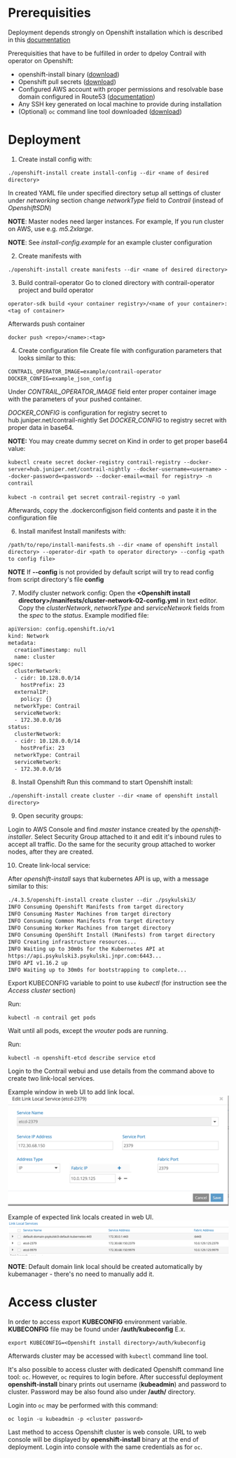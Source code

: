 # Prerequisities
Deployment depends strongly on Openshift installation which is described in this [documentation](https://docs.openshift.com/container-platform/4.1/installing/installing_aws/installing-aws-customizations.html)

Prerequisities that have to be fulfilled in order to dpeloy Contrail with operator on Openshift:
* openshift-install binary ([download](https://cloud.redhat.com/openshift/install))
* Openshift pull secrets ([download](https://cloud.redhat.com/openshift/install/pull-secret))
* Configured AWS account with proper permissions and resolvable base domain configured in Route53 ([documentation](https://docs.openshift.com/container-platform/4.3/installing/installing_aws/installing-aws-account.html#installing-aws-account))
* Any SSH key generated on local machine to provide during installation
* (Optional) `oc` command line tool downloaded ([download](https://cloud.redhat.com/openshift/install))

# Deployment

1. Create install config with:
```
./openshift-install create install-config --dir <name of desired directory>
```
In created YAML file under specified directory setup all settings of cluster
under *networking* section change *networkType* field to *Contrail* (instead of *OpenshiftSDN*)

**NOTE**: Master nodes need larger instances.
For example, If you run cluster on AWS, use e.g. *m5.2xlarge*.

**NOTE**: See *install-config.example* for an example cluster configuration

2. Create manifests with
```
./openshift-install create manifests --dir <name of desired directory>
```

3. Build contrail-operator
Go to cloned directory with contrail-operator project and build operator
```
operator-sdk build <your container registry>/<name of your container>:<tag of container>
```
Afterwards push container
```
docker push <repo>/<name>:<tag>
```

4. Create configuration file
Create file with configuration parameters that looks similar to this:
```
CONTRAIL_OPERATOR_IMAGE=example/contrail-operator
DOCKER_CONFIG=example_json_config
```
Under *CONTRAIL_OPERATOR_IMAGE* field enter proper container image with the parameters of your pushed container.

*DOCKER_CONFIG* is configuration for registry secret to hub.juniper.net/contrail-nightly
Set *DOCKER_CONFIG* to registry secret with proper data in base64.

**NOTE:** You may create dummy secret on Kind in order to get proper base64 value:
```
kubectl create secret docker-registry contrail-registry --docker-server=hub.juniper.net/contrail-nightly --docker-username=<username> --docker-password=<password> --docker-email=<mail for registry> -n contrail

kubect -n contrail get secret contrail-registry -o yaml
```
Afterwards, copy the .dockerconfigjson field contents and paste it in the configuration file

6. Install manifest
Install manifests with:
```
/path/to/repo/install-manifests.sh --dir <name of openshift install directory> --operator-dir <path to operator directory> --config <path to config file>
```
**NOTE** If **--config** is not provided by default script will try to read config from script directory's file **config**

7. Modify cluster network config:
Open the  **\<Openshift install directory>/manifests/cluster-network-02-config.yml** in text editor. Copy the *clusterNetwork*, *networkType* and *serviceNetwork* fields from the *spec* to the *status*. Example modified file:
```
apiVersion: config.openshift.io/v1
kind: Network
metadata:
  creationTimestamp: null
  name: cluster
spec:
  clusterNetwork:
  - cidr: 10.128.0.0/14
    hostPrefix: 23
  externalIP:
    policy: {}
  networkType: Contrail
  serviceNetwork:
  - 172.30.0.0/16
status:
  clusterNetwork:
  - cidr: 10.128.0.0/14
    hostPrefix: 23
  networkType: Contrail
  serviceNetwork:
  - 172.30.0.0/16
```

8. Install Openshift
Run this command to start Openshift install:
```
./openshift-install create cluster --dir <name of openshift install directory>
```

9. Open security groups:

Login to AWS Console and find *master* instance created by the *openshift-installer*. Select Security Group attached to it and edit it's inbound rules to accept all traffic. Do the same for the security group attached to worker nodes, after they are created.

10. Create link-local service:

After *openshift-install* says that kubernetes API is up, with a message similar to this:
```
./4.3.5/openshift-install create cluster --dir ./psykulski3/
INFO Consuming Openshift Manifests from target directory
INFO Consuming Master Machines from target directory
INFO Consuming Common Manifests from target directory
INFO Consuming Worker Machines from target directory
INFO Consuming OpenShift Install (Manifests) from target directory
INFO Creating infrastructure resources...
INFO Waiting up to 30m0s for the Kubernetes API at https://api.psykulski3.psykulski.jnpr.com:6443...
INFO API v1.16.2 up
INFO Waiting up to 30m0s for bootstrapping to complete...
```

Export KUBECONFIG variable to point to use *kubectl* (for instruction see the *Access cluster* section)

Run:
```
kubectl -n contrail get pods
```

Wait until all pods, except the *vrouter* pods are running.

Run:
```
kubectl -n openshift-etcd describe service etcd
```

Login to the Contrail webui and use details from the command above to create two link-local services.

Example window in web UI to add link local.
![link-local-add](docs/example_link-local.png)

Example of expected link locals created in web UI.
![link-local-all](docs/example_all-link-local.png)

**NOTE**: Default domain link local should be created automatically by kubemanager - there's no need to manually add it.

# Access cluster
In order to access export **KUBECONFIG** environment variable.
**KUBECONFIG** file may be found under **<Openshift install directory>/auth/kubeconfig**
E.x.
```
export KUBECONFIG=<Openshift install directory>/auth/kubeconfig
```
Afterwards cluster may be accessed with `kubectl` command line tool.

It's also possible to access cluster with dedicated Openshift command line tool: `oc`.
However, `oc` requires to login before.
After successful deployment **openshift-install** binary prints out username (**kubeadmin**) and password to cluster.
Password may be also found also under **<Openshift install directory>/auth/** directory.

Login into `oc` may be performed with this command:
```
oc login -u kubeadmin -p <cluster password>
```

Last method to access Openshift cluster is web console.
URL to web console will be displayed by **openshift-install** binary at the end of deployment.
Login into console with the same credentials as for `oc`.
